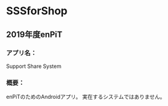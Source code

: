 # SSSforShop
## 2019年度enPiT
### アプリ名：
Support Share System
### 概要：
enPiTのためのAndroidアプリ。
実在するシステムではありません。
